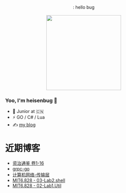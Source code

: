 <p align="center">
: hello bug
  <br><br>
  <samp>
    <img src="https://i.imgur.com/kdKhgx6.gif" width="240px" align="center">
  </samp>
</p>

### Yoo, I'm heisenbug 👋
- 🍻 Junior at 🇨🇳 
- ⚡ GO / C# / Lua
- ✍️ [my blog](https://heisenbergv.github.io)


# 近期博客
<!-- BLOG-POST-LIST:START -->
- [资治通鉴 卷1-16](https://heisenbergv.github.io/post/%E8%B5%84%E6%B2%BB%E9%80%9A%E9%89%B4/1/)
- [grpc-go](https://heisenbergv.github.io/post/2021/202101019-grpc/)
- [计算机网络-传输层](https://heisenbergv.github.io/post/2021/20210105-tcpudp/)
- [MIT6.828 - 03-Lab2.shell](https://heisenbergv.github.io/post/2020/20200409-mit6.828-03-lab2/)
- [MIT6.828 - 02-Lab1.Util](https://heisenbergv.github.io/post/2020/20200407-mit6.828-02-lab1/)
<!-- BLOG-POST-LIST:END -->
